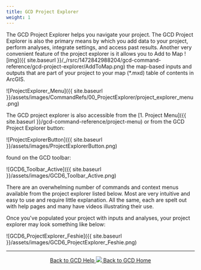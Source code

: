 ```yaml
---
title: GCD Project Explorer
weight: 1
---
```


The GCD Project Explorer helps you navigate your project. The GCD Project Explorer is also the primary means by which you add data to your project, perform analyses, integrate settings, and access past results. Another very convenient feature of the project explorer is it allows you to Add to Map ![img]({{ site.baseurl }}/_/rsrc/1472842988204/gcd-command-reference/gcd-project-explorer/AddToMap.png) the map-based inputs and outputs that are part of your project to your map (*.mxd) table of contents in ArcGIS.

![ProjectExplorer_Menu]({{ site.baseurl }}/assets/images/CommandRefs/00_ProjectExplorer/project_explorer_menu.png)

The GCD project explorer is also accessible from the [1. Project Menu]({{ site.baseurl }}/gcd-command-reference/project-menu) or from the GCD Project Explorer button:

![ProjectExplorerButton]({{ site.baseurl }}/assets/images/ProjectExplorerButton.png)

found on the GCD toolbar:

![GCD6_Toolbar_Active]({{ site.baseurl }}/assets/images/GCD6_Toolbar_Active.png)

There are an overwhelming number of commands and context menus available from the project explorer listed below. Most are very intuitive and easy to use and require little explanation. All the same, each are spelt out with help pages and many have videos illustrating their use.



Once you've populated your project with inputs and analyses, your project explorer may look something like below:

![GCD6_ProjectExplorer_Feshie]({{ site.baseurl }}/assets/images/GCD6_ProjectExplorer_Feshie.png)

------
<div align="center">
	<a class="hollow button" href="{{ site.baseurl }}/Help"><i class="fa fa-chevron-circle-left"></i>  Back to GCD Help </a>  
	<a class="hollow button" href="{{ site.baseurl }}/"><img src="{{ site.baseurl}}/assets/images/icons/GCDAddIn.png">  Back to GCD Home </a>  
</div>